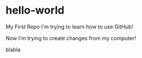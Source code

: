 # hello-world
My First Repo
I'm trying to learn how to use GitHub!

Now I'm trying to create changes from my computer!

blabla


